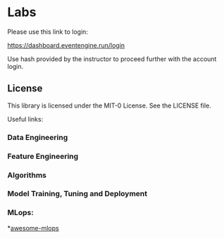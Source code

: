 # Labs

Please use this link to login:

https://dashboard.eventengine.run/login

Use hash provided by the instructor to proceed further with the account login.

## License

This library is licensed under the MIT-0 License. See the LICENSE file.

Useful links:

### Data Engineering

### Feature Engineering

### Algorithms

### Model Training, Tuning and Deployment

### MLops:

*[awesome-mlops](https://github.com/visenger/awesome-mlops)



